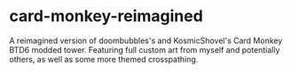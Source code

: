 # card-monkey-reimagined
 A reimagined version of doombubbles's and KosmicShovel's Card Monkey BTD6 modded tower. Featuring full custom art from myself and potentially others, as well as some more themed crosspathing.

